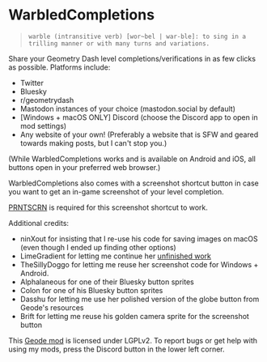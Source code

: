 # WarbledCompletions

> `warble (intransitive verb) [wor~bel | war-ble]: to sing in a trilling manner or with many turns and variations.`

Share your Geometry Dash level completions/verifications in as few clicks as possible. Platforms include:

- <cj>Twitter</c>
- <cl>Bluesky</c>
- <co>r/geometrydash</c>
- <ca>Mastodon</c> instances of your choice (<ca>mastodon.social</c> by default)
- <cr>[Windows + macOS ONLY]</c> <cb>Discord</c> (choose the <cb>Discord</c> app to open in mod settings)
- <cy>Any website of your own! (Preferably a website that is SFW and geared towards making posts, but I can't stop you.)</c>

<cy>(While WarbledCompletions works and is available on Android and iOS, all buttons open in your preferred web browser.)</c> 

WarbledCompletions also comes with a screenshot shortcut button in case you want to get an in-game screenshot of your level completion.

[PRNTSCRN](mod:ninxout.prntscrn) is required for this screenshot shortcut to work.

Additional credits:
- <c-0000ff>nin</c><c-00ff00>X</c><c-0000ff>out</c> for insisting that I re-use his code for saving images on macOS (even though I ended up finding other options)
- <c-7d00ff>Lime</c>Grad<c-7d00ff>ient</c> for letting me continue her [unfinished work](https://geode-sdk.org/mods/limegradient.lookididit)
- <c-7dff00>The</c><c-b680ff>Silly</c><c-7dff00>Doggo</c> for letting me reuse her screenshot code for Windows + Android.
- <c-4c6e5d>Alp</c><c-73ab90>ha</c><c-bc419c>la</c><c-ce6087>n</c><c-ec9667>e</c><c-fcfc78>o</c><c-83da96>u</c><c-80d5dc>s</c> for one of their <cl>Bluesky</c> button sprites
- <c-5a5a5a>Co</c><c-ff7d00>lon</c> for one of his <cl>Bluesky</c> button sprites
- <c-fcb5ff>Da</c>ss<c-fcb5ff>hu</c> for letting me use her polished version of the globe button from Geode's resources
- <c-5a5a5a>Br</c>if<c-5a5a5a>t</c> for letting me reuse his golden camera sprite for the screenshot button

This [Geode mod](https://geode-sdk.org) is licensed under LGPLv2. To report bugs or get help with using my mods, press the Discord button in the lower left corner.
